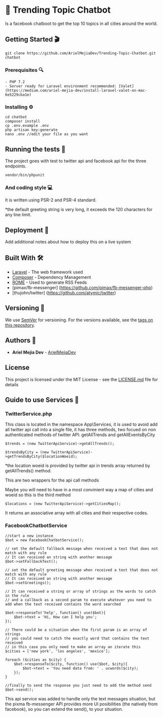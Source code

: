 # 💬 Trending Topic Chatbot

Is a facebook chatboot to get the top 10 topics in all cities around the world.

## Getting Started 🎬

```
git clone https://github.com/ArielMejiaDev/Trending-Topic-Chatbot.git chatbot
```

### Prerequisites 🔍

    - PHP 7.2 
    - Server ready for Laravel environment recommended: [Valet](https://medium.com/ariel-mejia-dev/install-laravel-valet-on-mac-6e5229cba1e)

### Installing ⚙️

```
cd chatbot
composer install 
cp .env.example .env 
php artisan key:generate
nano .env //edit your file as you want
```

## Running the tests 🧪

The project goes with test to twitter api and facebook api for the three endpoints.

```
vendor/bin/phpunit
```

### And coding style 💻

It is written using PSR-2 and PSR-4 standard.

*the default greeting string is very long, it exceeds the 120 characters for any line limit.

## Deployment 🚀

Add additional notes about how to deploy this on a live system

## Built With 🛠️

* [Laravel](https://github.com/laravel/laravel) - The web framework used
* [Composer](https://getcomposer.org/) - Dependency Management
* [ROME](https://rometools.github.io/rome/) - Used to generate RSS Feeds
* [pimax/fb-messenger] (https://github.com/pimax/fb-messenger-php)
* [thujohn/twitter] (https://github.com/atymic/twitter)

## Versioning 🔢

We use [SemVer](http://semver.org/) for versioning. For the versions available, see the [tags on this repository](https://github.com/your/project/tags). 

## Authors 🧔

* **Ariel Mejia Dev** - [ArielMejiaDev](https://github.com/ArielMejiaDev)

## License

This project is licensed under the MIT License - see the [LICENSE.md](LICENSE.md) file for details

## Guide to use Services 📘

### TwitterService.php 

This class is located in the namespace App\Services, it is used to avoid add all twitter api call into a single file,
it has three methods, two focued on non authenticated methods of twitter API: getAllTrends and getAllEventsByCity
```
$trends = (new TwitterApiService)->getAllTrends();

$trendsByCity = (new TwitterApiService)->getTrendsByCity($locationWoeid);
```
*the location woeid is provided by twitter api in trends array returned by getAllTrends() method.

This are two wrappers for the api call methods

Maybe you will need to have in a most convinient way a map of cities and woeid so this is the third method

```
$locations = (new TwitterApiService)->getCitiesMap();
```

It returns an associative array with all cities and their respective codes.

### FacebookChatbotService 

```
//start a new instance
$bot = new FacebookChatbotService();

// set the default fallback message when received a text that does not match with any rule
// It can received an string with another message
$bot->setFallbackText();

// set the default greeting message when received a text that does not match with any rule
// It can received an string with another message
$bot->setGreetings();

// It can received a string or array of strings as the words to catch in the rule
// and a callback as a second param to execute whatever you need to add when the text received contains the word searched

$bot->responseTo('help', function() use($bot){
    $bot->text = 'Hi, How can I help you';
});

// There could be a situation when the first param is an array of strings 
// you could need to catch the exactly word that contains the text received
// in this case you only need to make an array an iterate this
$cities = ['new york', 'los angeles', 'mexico'];

foreach ($cities as $city) {
    $bot->responseTo($city, function() use($bot, $city){
        $bot->text = 'You need data from: ' . ucwords($city);
    });
}

//finally to send the response you just need to add the method send
$bot->send();
```

This api service was added to handle only the text messages situation, but the pixma fb-messenger API provides more UI posibilities (the natively from facebook), so you can extend the send(), to your situation.
